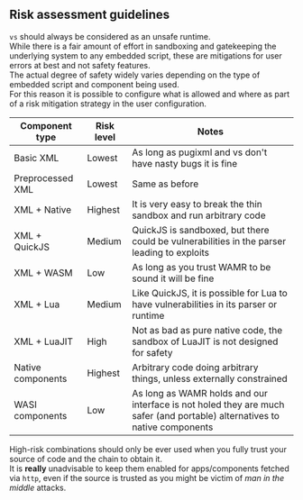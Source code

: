 ## Risk assessment guidelines

`vs` should always be considered as an unsafe runtime.  
While there is a fair amount of effort in sandboxing and gatekeeping the underlying system to any embedded script, these are mitigations for user errors at best and not safety features.  
The actual degree of safety widely varies depending on the type of embedded script and component being used.  
For this reason it is possible to configure what is allowed and where as part of a risk mitigation strategy in the user configuration.

| Component type    | Risk level | Notes                                                                                                                     |
| ----------------- | ---------- | ------------------------------------------------------------------------------------------------------------------------- |
| Basic XML         | Lowest     | As long as pugixml and vs don't have nasty bugs it is fine                                                                |
| Preprocessed XML  | Lowest     | Same as before                                                                                                            |
| XML + Native      | Highest    | It is very easy to break the thin sandbox and run arbitrary code                                                          |
| XML + QuickJS     | Medium     | QuickJS is sandboxed, but there could be vulnerabilities in the parser leading to exploits                                |
| XML + WASM        | Low        | As long as you trust WAMR to be sound it will be fine                                                                     |
| XML + Lua         | Medium     | Like QuickJS, it is possible for Lua to have vulnerabilities in its parser or runtime                                     |
| XML + LuaJIT      | High       | Not as bad as pure native code, the sandbox of LuaJIT is not designed for safety                                          |
| Native components | Highest    | Arbitrary code doing arbitrary things, unless externally constrained                                                      |
| WASI components   | Low        | As long as WAMR holds and our interface is not holed they are much safer (and portable) alternatives to native components |

High-risk combinations should only be ever used when you fully trust your source of code and the chain to obtain it.  
It is **really** unadvisable to keep them enabled for apps/components fetched via `http`, even if the source is trusted as you might be victim of _man in the middle_ attacks.
